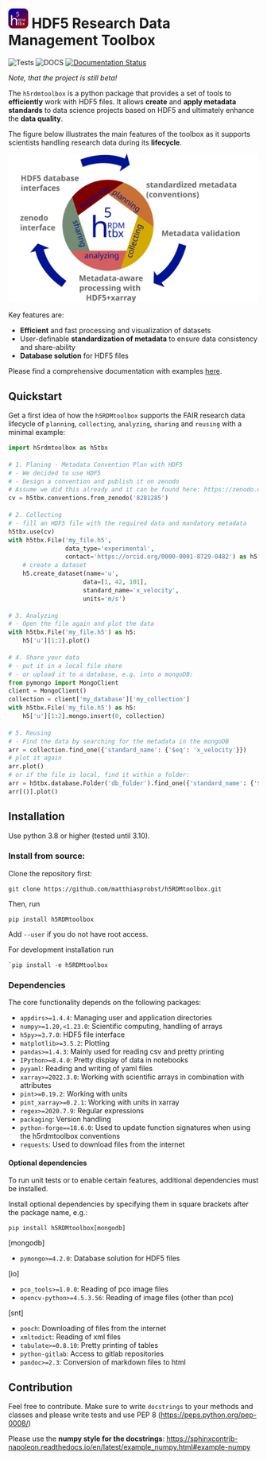 <h1 text-align: center;><img src="docs/icons/icon4.svg" alt="" width="40"/> HDF5 Research Data Management Toolbox</h1>


![Tests](https://github.com/matthiasprobst/h5RDMtoolbox/actions/workflows/tests.yml/badge.svg)
![DOCS](https://codecov.io/gh/matthiasprobst/h5RDMtoolbox/branch/dev/graph/badge.svg)
[![Documentation Status](https://readthedocs.org/projects/h5rdmtoolbox/badge/?version=latest)](https://h5rdmtoolbox.readthedocs.io/en/latest/?badge=latest)




*Note, that the project is still beta!*

The `h5rdmtoolbox` is a python package that provides a set of tools to **efficiently** work with HDF5 files. It
allows **create** and **apply metadata standards** to data science projects based on HDF5 and ultimately enhance the
**data quality**.

The figure below illustrates the main features of the toolbox as it supports scientists handling research data 
during its **lifecycle**.

<img src="docs/_static/new_icon_with_text.svg" width="600">

Key features are:

- **Efficient** and fast processing and visualization of datasets
- User-definable **standardization of metadata** to ensure data consistency and share-ability
- **Database solution** for HDF5 files



Please find a comprehensive documentation with examples [here](h5rdmtoolbox.readthedocs.io/en/latest/).

## Quickstart
Get a first idea of how the `h5RDMtoolbox` supports the FAIR research data lifecycle of 
`planning`, 
`collecting`, 
`analyzing`, 
`sharing` and 
`reusing` with a minimal example:
```python
import h5rdmtoolbox as h5tbx

# 1. Planing - Metadata Convention Plan with HDF5
# - We decided to use HDF5
# - Design a convention and publish it on zenodo
# Assume we did this already and it can be found here: https://zenodo.org/record/8281285
cv = h5tbx.conventions.from_zenodo('8281285')

# 2. Collecting
# - fill an HDF5 file with the required data and mandatory metadata
h5tbx.use(cv)
with h5tbx.File('my_file.h5',
                data_type='experimental',
                contact='https://orcid.org/0000-0001-8729-0482') as h5:
    # create a dataset
    h5.create_dataset(name='u',
                     data=[1, 42, 101],
                     standard_name='x_velocity',
                     units='m/s')

# 3. Analyzing
# - Open the file again and plot the data
with h5tbx.File('my_file.h5') as h5:
    h5['u'][1:2].plot()

# 4. Share your data
# - put it in a local file share
# - or upload it to a database, e.g. into a mongoDB:
from pymongo import MongoClient
client = MongoClient()
collection = client['my_database']['my_collection']
with h5tbx.File('my_file.h5') as h5:
    h5['u'][1:2].mongo.insert(0, collection)

# 5. Reusing
# - Find the data by searching for the metadata in the mongoDB
arr = collection.find_one({'standard_name': {'$eq': 'x_velocity'}})
# plot it again
arr.plot()
# or if the file is local, find it within a folder:
arr = h5tbx.database.Folder('db_folder').find_one({'standard_name': {'$eq': 'x_velocity'}})
arr[()].plot()
```

## Installation

Use python 3.8 or higher (tested until 3.10).

### Install from source:

Clone the repository first:

    git clone https://github.com/matthiasprobst/h5RDMtoolbox.git

Then, run

    pip install h5RDMtoolbox

Add `--user` if you do not have root access.

For development installation run

    `pip install -e h5RDMtoolbox

### Dependencies

The core functionality depends on the following packages:

- `appdirs>=1.4.4`: Managing user and application directories
- `numpy>=1.20,<1.23.0`: Scientific computing, handling of arrays
- `h5py>=3.7.0`: HDF5 file interface
- `matplotlib>=3.5.2`: Plotting
- `pandas>=1.4.3`: Mainly used for reading csv and pretty printing
- `IPython>=8.4.0`: Pretty display of data in notebooks
- `pyyaml`: Reading and writing of yaml files
- `xarray>=2022.3.0`: Working with scientific arrays in combination with attributes
- `pint>=0.19.2`: Working with units
- `pint_xarray>=0.2.1`: Working with units in xarray
- `regex>=2020.7.9`: Regular expressions
- `packaging`: Version handling
- `python-forge==18.6.0`: Used to update function signatures when using the h5rdmtoolbox conventions
- `requests`: Used to download files from the internet

#### Optional dependencies

To run unit tests or to enable certain features, additional dependencies must be installed.

Install optional dependencies by specifying them in square brackets after the package name, e.g.:

    pip install h5RDMtoolbox[mongodb]

[mongodb]

- `pymongo>=4.2.0`: Database solution for HDF5 files

[io]

- `pco_tools>=1.0.0`: Reading of pco image files
- `opencv-python>=4.5.3.56`: Reading of image files (other than pco)

[snt]

- `pooch`: Downloading of files from the internet
- `xmltodict`: Reading of xml files
- `tabulate>=0.8.10`: Pretty printing of tables
- `python-gitlab`: Access to gitlab repositories
- `pandoc>=2.3`: Conversion of markdown files to html

## Contribution

Feel free to contribute. Make sure to write `docstrings` to your methods and classes and please write tests and use PEP
8 (https://peps.python.org/pep-0008/)

Please use the **numpy style for the docstrings**:
https://sphinxcontrib-napoleon.readthedocs.io/en/latest/example_numpy.html#example-numpy


